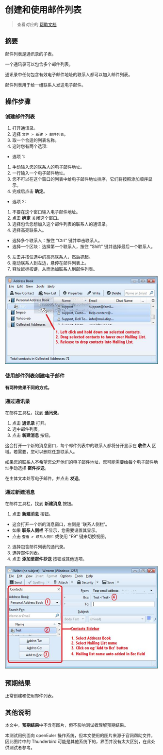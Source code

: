 # 创建和使用邮件列表

> 查看对应的 [帮助文档](https://support.mozilla.org/zh-CN/kb/%E5%A6%82%E4%BD%95%E5%9C%A8Thunderbird%E4%B8%AD%E5%88%9B%E5%BB%BA%E5%92%8C%E4%BD%BF%E7%94%A8%E9%82%AE%E4%BB%B6%E5%88%97%E8%A1%A8#thunderbird:linux:tb102)

## 摘要

邮件列表是通讯录的子表。

一个通讯录可以包含多个邮件列表。

通讯录中任何包含有效电子邮件地址的联系人都可以加入邮件列表。

邮件列表用于给一组联系人发送电子邮件。

## 操作步骤

### 创建邮件列表

1. 打开通讯录。 
2. 选择 `文件 > 新建 > 邮件列表`。 
3. 取一个合适的列表名称。
4. 这时您有两个选项:

* 选项 1:

1. 手动输入您的联系人的电子邮件地址。
2. 一行输入一个电子邮件地址。
3. 您不可以在这个窗口的列表中给电子邮件地址排序，它们将按照添加顺序显示。
4. 完成后点击 **确定**。

* 选项 2:

1. 不要在这个窗口输入电子邮件地址。
2. 点击 **确定** 关闭这个窗口。
3. 选择包含您想加入这个邮件列表的联系人的通讯录。
4. 选择高亮联系人。
* 选择多个联系人：按住 "Ctrl" 键并单击联系人。
* 选择一个区块：选择第一个联系人，按住 "Shift" 键并选择最后一个联系人。
5. 左击并按住选中的高亮联系人，然后抓起。
6. 拖动联系人到左边，悬停在邮件列表上。
7. 释放鼠标按键，从而添加联系人到邮件列表。

![创建和使用邮件列表-1](./img/创建和使用邮件列表-1.png)

### 使用邮件列表创建电子邮件

**有两种效果不同的方式。**

### 通过通讯录

在邮件工具栏，找到 **通讯录**。

1. 点击 **通讯录** 打开。
2. 选中邮件列表。
3. 点击 **新建消息** 按钮。

这会打开一个新的消息窗口，每个邮件列表中的联系人都将分开显示在 **收件人** 区域。若需要，您可以删除任意联系人。

如果您的联系人不希望您公开他们的电子邮件地址，您可能需要给每个电子邮件地址手动选择 **密件抄送**。

在主体文本处写电子邮件，并点击 **发送**。

### 通过新建消息

在邮件工具栏，找到 **新建消息** 按钮。

1. 点击 **新建消息** 按钮。
-   这会打开一个新的消息窗口，左侧是 '联系人侧栏'。
-   如果 **联系人侧栏** 不显示，您需要设置其显示。
-   点击 `查看 > 联系人侧栏` 或使用 "F9" 键来切换视图。
2. 选择包含邮件列表的通讯录。
3. 选择邮件列表。
4. 点击 **添加至密件抄送** 按钮或其他选项。

![创建和使用邮件列表-2](./img/创建和使用邮件列表-2.png)

## 预期结果

正常创建和使用邮件列表。

## 其他说明

本文中，**预期结果**中不含有图片，但不影响测试者理解预期结果。

本测试用例面向 openEuler 操作系统，但本文使用的图片来源于官网帮助文件，因此图片中的 Thunderbird 可能是其他系统下的，界面并没有太大区别，在此处供测试者参考。
